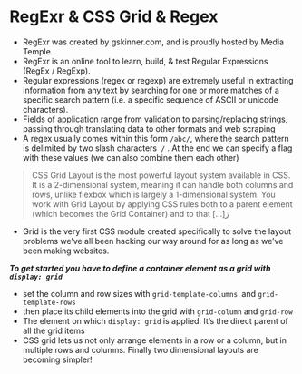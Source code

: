 # RegExr & CSS Grid & Regex
* RegExr was created by gskinner.com, and is proudly hosted by Media Temple.
* RegExr is an online tool to learn, build, & test Regular Expressions (RegEx / RegExp).
* Regular expressions (regex or regexp) are extremely useful in extracting information from any text by searching for one or more matches of a specific search pattern (i.e. a specific sequence of ASCII or unicode characters).
* Fields of application range from validation to parsing/replacing strings, passing through translating data to other formats and web scraping
* A regex usually comes within this form `/abc/`, where the search pattern is delimited by two slash characters` /` . At the end we can specify a flag with these values (we can also combine them each other)

> CSS Grid Layout is the most powerful layout system available in CSS. It is a 2-dimensional system, meaning it can handle both columns and rows, unlike flexbox which is largely a 1-dimensional system. You work with Grid Layout by applying CSS rules both to a parent element (which becomes the Grid Container) and to that […]ز

* Grid is the very first CSS module created specifically to solve the layout problems we’ve all been hacking our way around for as long as we’ve been making websites.

***To get started you have to define a container element as a grid with` display: grid`***

* set the column and row sizes with `grid-template-columns `and `grid-template-rows`
* then place its child elements into the grid with `grid-column` and `grid-row`
* The element on which `display: grid` is applied. It’s the direct parent of all the grid items
* CSS grid lets us not only arrange elements in a row or a column, but in multiple rows and columns. Finally two dimensional layouts are becoming simpler!
